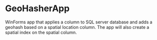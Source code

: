 # GeoHasherApp
WinForms app that applies a column to SQL server database and adds a geohash based on a spatial location column.  The app will also create a spatial index on the spatial column.
